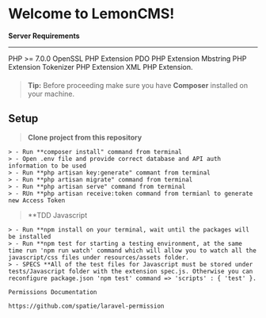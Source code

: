 Welcome to LemonCMS!
===================

**Server Requirements**
___

PHP >= 7.0.0
OpenSSL PHP Extension
PDO PHP Extension
Mbstring PHP Extension
Tokenizer PHP Extension
XML PHP Extension.


#### 

> **Tip:**  Before proceeding make sure you have **Composer** installed on your machine. 


Setup
----------

> **Clone project from this repository**
> 
	> - Run **composer install" command from terminal
	> - Open .env file and provide correct database and API auth information to be used
	> - Run **php artisan key:generate" commant from terminal
	> - Run **php artisan migrate" command from terminal
	> - Run **php artisan serve" command from terminal 
	> - RUn **php artisan receive:token command from termianl to generate new Access Token

> **TDD Javascript
>
	> - Run **npm install on your terminal, wait until the packages will be installed
	> - Run **npm test for starting a testing environment, at the same time run 'npm run watch' command which will allow you to watch all the javascript/css files under resources/assets folder.
	> - SPECS **All of the test files for Javascript must be stored under tests/Javascript folder with the extension spec.js. Otherwise you can reconfigure package.json 'npm test' command => 'scripts' : { 'test' }.
	
	Permissions Documentation
	
	https://github.com/spatie/laravel-permission